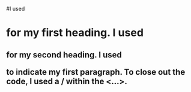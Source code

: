 


#I used <h1> for my first heading. I used <h2> for my second heading. I used <p> to indicate my first paragraph. To close out the code, I used a / within the <...>. 

